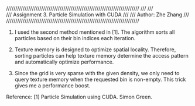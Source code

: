 ////////////////////////////////////////////////////////////////////////
///                                                                  ///	
///  Assignment 3. Particle Simulation with CUDA                     ///
///            Author: Zhe Zhang                                     ///
////////////////////////////////////////////////////////////////////////

1. I used the second method mentioned in [1]. The algorithm sorts all particles based on their bin indices each iteration.

2. Texture memory is designed to optimize spatial locality. Therefore, sorting particles can help texture memory determine
   the access pattern and automatically optimize performance.

3. Since the grid is very sparse with the given density, we only need to query texture memory when the requested bin is
   non-empty. This trick gives me a performance boost.

Reference:
[1] Particle Simulation using CUDA. Simon Green.
